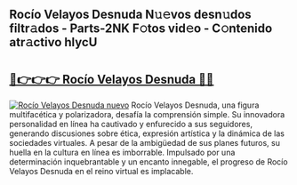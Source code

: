 ## Rocío Velayos Desnuda N𝚞𝚎vos desn𝚞dos filtr𝚊dos - Parts-2NK F𝚘tos vid𝚎o - C𝚘ntenido atr𝚊ctivo hlycU

# <h2><a href="http://mb1ijl.tromn.icu/?c=Roc%c3%ado+Velayos+Desnuda">🔗👉👉👉 Rocío Velayos Desnuda 🔗🔗</a></h2>

[![Rocío Velayos Desnuda nuevo](https://i.imgur.com/pEAQMta.gif)](http://mb1ijl.tromn.icu/?c=Roc%c3%ado+Velayos+Desnuda)
Rocío Velayos Desnuda, una figura multifacética y polarizadora, desafía la comprensión simple. Su innovadora personalidad en línea ha cautivado y enfurecido a sus seguidores, generando discusiones sobre ética, expresión artística y la dinámica de las sociedades virtuales. A pesar de la ambigüedad de sus planes futuros, su huella en la cultura en línea es imborrable. Impulsado por una determinación inquebrantable y un encanto innegable, el progreso de Rocío Velayos Desnuda en el reino virtual es implacable.
